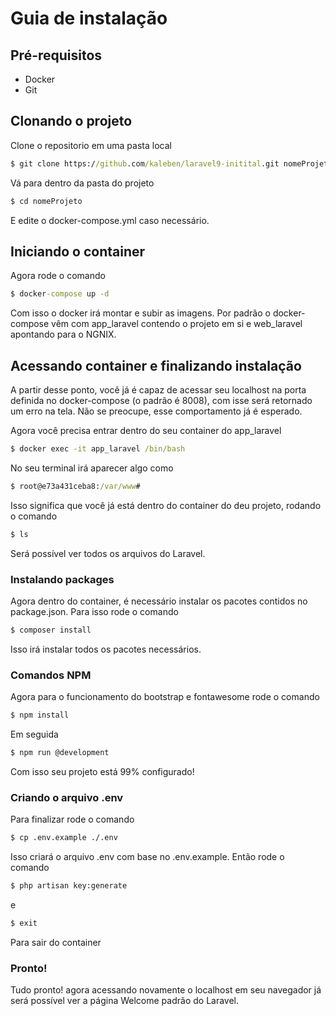 # Guia de instalação

## Pré-requisitos

- Docker
- Git

## Clonando o projeto

Clone o repositorio em uma pasta local

```cmd
$ git clone https://github.com/kaleben/laravel9-initital.git nomeProjeto
```

Vá para dentro da pasta do projeto

```cmd
$ cd nomeProjeto
```

E edite o docker-compose.yml caso necessário.

## Iniciando o container

Agora rode o comando

```cmd
$ docker-compose up -d
```

Com isso o docker irá montar e subir as imagens. Por padrão o docker-compose vêm com app_laravel contendo o projeto em si e web_laravel apontando para o NGNIX.

## Acessando container e finalizando instalação

A partir desse ponto, você já é capaz de acessar seu localhost na porta definida no docker-compose (o padrão é 8008), com isse será retornado um erro na tela. Não se preocupe, esse comportamento já é esperado.

Agora você precisa entrar dentro do seu container do app_laravel

```cmd
$ docker exec -it app_laravel /bin/bash
```

No seu terminal irá aparecer algo como

```cmd
$ root@e73a431ceba8:/var/www#
```

Isso significa que você já está dentro do container do deu projeto, rodando o comando

```cmd
$ ls
```

Será possível ver todos os arquivos do Laravel.

### Instalando packages

Agora dentro do container, é necessário instalar os pacotes contidos no package.json. Para isso rode o comando

```cmd
$ composer install
```

Isso irá instalar todos os pacotes necessários.

### Comandos NPM

Agora para o funcionamento do bootstrap e fontawesome rode o comando

```cmd
$ npm install
```

Em seguida 

```cmd
$ npm run @development
```
Com isso seu projeto está 99% configurado!

### Criando o arquivo .env

Para finalizar rode o comando

```cmd
$ cp .env.example ./.env
```

Isso criará o arquivo .env com base no .env.example. Então rode o comando

```cmd
$ php artisan key:generate
```

e

```cmd
$ exit
```

Para sair do container

### Pronto!

Tudo pronto! agora acessando novamente o localhost em seu navegador já será possível ver a página Welcome padrão do Laravel.
